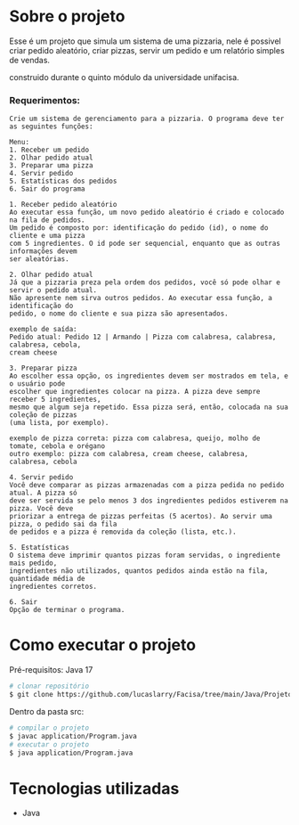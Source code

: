 # Sobre o projeto

Esse é um projeto que simula um sistema de uma pizzaria, nele é possivel criar pedido aleatório, criar pizzas, servir um pedido e um relatório simples de vendas.

construido durante o quinto módulo da universidade unifacisa.

### Requerimentos:
    Crie um sistema de gerenciamento para a pizzaria. O programa deve ter as seguintes funções:
    
    Menu:
    1. Receber um pedido
    2. Olhar pedido atual
    3. Preparar uma pizza
    4. Servir pedido
    5. Estatísticas dos pedidos
    6. Sair do programa

    1. Receber pedido aleatório
    Ao executar essa função, um novo pedido aleatório é criado e colocado na fila de pedidos.
    Um pedido é composto por: identificação do pedido (id), o nome do cliente e uma pizza
    com 5 ingredientes. O id pode ser sequencial, enquanto que as outras informações devem
    ser aleatórias.
    
    2. Olhar pedido atual
    Já que a pizzaria preza pela ordem dos pedidos, você só pode olhar e servir o pedido atual.
    Não apresente nem sirva outros pedidos. Ao executar essa função, a identificação do
    pedido, o nome do cliente e sua pizza são apresentados.
    
    exemplo de saída:
    Pedido atual: Pedido 12 | Armando | Pizza com calabresa, calabresa, calabresa, cebola,
    cream cheese
    
    3. Preparar pizza
    Ao escolher essa opção, os ingredientes devem ser mostrados em tela, e o usuário pode
    escolher que ingredientes colocar na pizza. A pizza deve sempre receber 5 ingredientes,
    mesmo que algum seja repetido. Essa pizza será, então, colocada na sua coleção de pizzas
    (uma lista, por exemplo).
    
    exemplo de pizza correta: pizza com calabresa, queijo, molho de tomate, cebola e orégano
    outro exemplo: pizza com calabresa, cream cheese, calabresa, calabresa, cebola
    
    4. Servir pedido
    Você deve comparar as pizzas armazenadas com a pizza pedida no pedido atual. A pizza só
    deve ser servida se pelo menos 3 dos ingredientes pedidos estiverem na pizza. Você deve
    priorizar a entrega de pizzas perfeitas (5 acertos). Ao servir uma pizza, o pedido sai da fila
    de pedidos e a pizza é removida da coleção (lista, etc.).
    
    5. Estatísticas
    O sistema deve imprimir quantos pizzas foram servidas, o ingrediente mais pedido,
    ingredientes não utilizados, quantos pedidos ainda estão na fila, quantidade média de
    ingredientes corretos.
    
    6. Sair
    Opção de terminar o programa.


# Como executar o projeto
Pré-requisitos: Java 17
```bash
# clonar repositório
$ git clone https://github.com/lucaslarry/Facisa/tree/main/Java/ProjetoPizzaria_fase2
```
Dentro da pasta src:
```bash
# compilar o projeto
$ javac application/Program.java
# executar o projeto
$ java application/Program.java
```

# Tecnologias utilizadas
- Java

